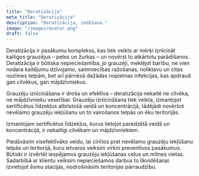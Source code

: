 ```yaml
---
title: "Deratizācija"
meta_title: "Deratizācija"
description: "Deratizācija, indēšana."
image: "/images/avatar.png"
draft: false
---
```

Deratizācija ir pasākumu komplekss, kas tiek veikts ar mērķi iznīcināt kaitīgos grauzējus – peles un žurkas – un novērst to atkārtotu parādīšanos. Deratizācija ir būtiska nepieciešamība, jo grauzēji, meklējot barību, ne vien nodara kaitējumu dzīvojamo, saimniecības ražošanas, noliktavu un citas nozīmes telpām, bet arī pārnēsā dažādas nopietnas infekcijas, kas apdraud gan cilvēkus, gan mājdzīvniekus.

Grauzēju iznīcināšana ir droša un efektīva – deratizācija nekaitē ne cilvēka, ne mājdzīvnieku veselībai. Grauzēju iznīcināšana tiek veikta, izmantojot sertificētus līdzekļus atbilstošā veidā un koncentrācijā, tādējādi novēršot nevēlamo grauzēju iekļūšanu un to vairošanos telpās un ēku teritorijās.

Izmantojam sertificētus līdzekļus, kurus lietojot paredzētā veidā un koncentrācijā, ir nekaitīgi cilvēkam un mājdzīvniekiem.

Piedāvāsim visefektīvāko veidu, lai cīnītos pret nevēlamo grauzēju iekļūšanu telpās un teritorijā, kuru ietvaros veiksim virkni preventīvos pasākumus. Būtiski ir izvērtēt iespējamos grauzēju iekļūšanas ceļus un mītnes vietas. Sadarbībā ar klientu veiksim nepieciešamos darbus to likvidēšanai. Izvietojot ēsmu stacijas, nodrošināsim teritorijas pārraudzību.